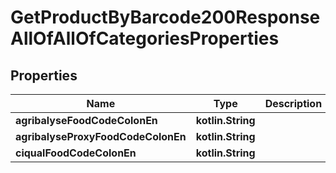 
# GetProductByBarcode200ResponseAllOfAllOfCategoriesProperties

## Properties
| Name | Type | Description | Notes |
| ------------ | ------------- | ------------- | ------------- |
| **agribalyseFoodCodeColonEn** | **kotlin.String** |  |  [optional] |
| **agribalyseProxyFoodCodeColonEn** | **kotlin.String** |  |  [optional] |
| **ciqualFoodCodeColonEn** | **kotlin.String** |  |  [optional] |



